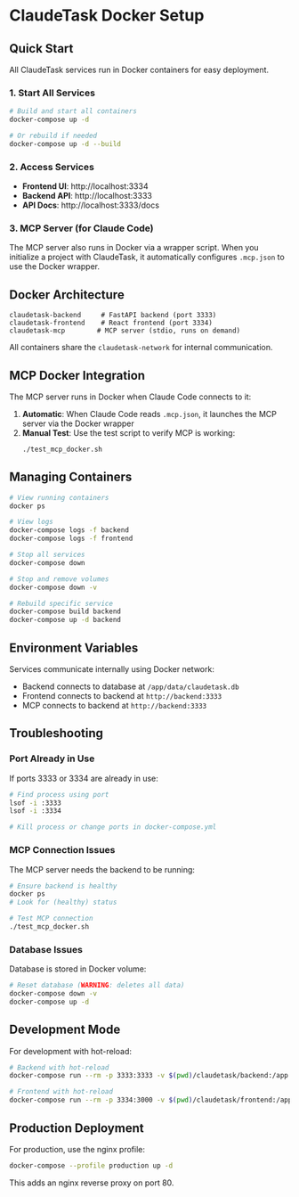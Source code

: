 # ClaudeTask Docker Setup

## Quick Start

All ClaudeTask services run in Docker containers for easy deployment.

### 1. Start All Services

```bash
# Build and start all containers
docker-compose up -d

# Or rebuild if needed
docker-compose up -d --build
```

### 2. Access Services

- **Frontend UI**: http://localhost:3334
- **Backend API**: http://localhost:3333
- **API Docs**: http://localhost:3333/docs

### 3. MCP Server (for Claude Code)

The MCP server also runs in Docker via a wrapper script. When you initialize a project with ClaudeTask, it automatically configures `.mcp.json` to use the Docker wrapper.

## Docker Architecture

```
claudetask-backend     # FastAPI backend (port 3333)
claudetask-frontend    # React frontend (port 3334)  
claudetask-mcp        # MCP server (stdio, runs on demand)
```

All containers share the `claudetask-network` for internal communication.

## MCP Docker Integration

The MCP server runs in Docker when Claude Code connects to it:

1. **Automatic**: When Claude Code reads `.mcp.json`, it launches the MCP server via the Docker wrapper
2. **Manual Test**: Use the test script to verify MCP is working:
   ```bash
   ./test_mcp_docker.sh
   ```

## Managing Containers

```bash
# View running containers
docker ps

# View logs
docker-compose logs -f backend
docker-compose logs -f frontend

# Stop all services
docker-compose down

# Stop and remove volumes
docker-compose down -v

# Rebuild specific service
docker-compose build backend
docker-compose up -d backend
```

## Environment Variables

Services communicate internally using Docker network:
- Backend connects to database at `/app/data/claudetask.db`
- Frontend connects to backend at `http://backend:3333`
- MCP connects to backend at `http://backend:3333`

## Troubleshooting

### Port Already in Use
If ports 3333 or 3334 are already in use:
```bash
# Find process using port
lsof -i :3333
lsof -i :3334

# Kill process or change ports in docker-compose.yml
```

### MCP Connection Issues
The MCP server needs the backend to be running:
```bash
# Ensure backend is healthy
docker ps
# Look for (healthy) status

# Test MCP connection
./test_mcp_docker.sh
```

### Database Issues
Database is stored in Docker volume:
```bash
# Reset database (WARNING: deletes all data)
docker-compose down -v
docker-compose up -d
```

## Development Mode

For development with hot-reload:
```bash
# Backend with hot-reload
docker-compose run --rm -p 3333:3333 -v $(pwd)/claudetask/backend:/app backend

# Frontend with hot-reload  
docker-compose run --rm -p 3334:3000 -v $(pwd)/claudetask/frontend:/app frontend
```

## Production Deployment

For production, use the nginx profile:
```bash
docker-compose --profile production up -d
```

This adds an nginx reverse proxy on port 80.